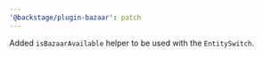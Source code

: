 ```yaml
---
'@backstage/plugin-bazaar': patch
---
```


Added `isBazaarAvailable` helper to be used with the `EntitySwitch`.
